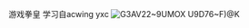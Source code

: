 游戏拳皇
学习自acwing yxc
![G3AV22~9UMOX U9D76~F)@K](https://github.com/lvdongupc/QUAN-HUANG/assets/96762254/74551798-7519-4a54-9052-aa3872b2bec2)

